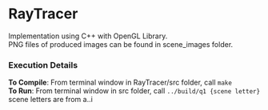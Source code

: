 # RayTracer

Implementation using C++ with OpenGL Library.\
PNG files of produced images can be found in scene_images folder.

### Execution Details
**To Compile**: From terminal window in RayTracer/src folder, call `make`\
**To Run**: From terminal window in src folder, call `../build/q1 {scene letter}`\
scene letters are from a..i



